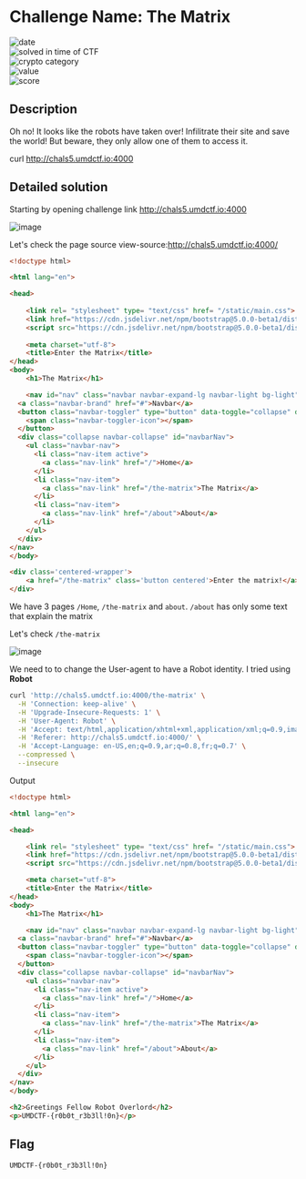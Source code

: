 # Challenge Name: The Matrix





![date](https://img.shields.io/badge/date-17.04.2021-brightgreen.svg)  
![solved in time of CTF](https://img.shields.io/badge/solved-in%20time%20of%20CTF-brightgreen.svg)   
![crypto category](https://img.shields.io/badge/category-Web-blueviolet.svg)   
![value](https://img.shields.io/badge/value-150-blue.svg)  
![score](https://img.shields.io/badge/score-3/10-ff69b4.svg)

## Description

Oh no! It looks like the robots have taken over! Infilitrate their site and save the world! But beware, they only allow one of them to access it.

curl http://chals5.umdctf.io:4000

## Detailed solution

Starting by opening challenge link http://chals5.umdctf.io:4000  

![image](https://user-images.githubusercontent.com/72421091/115163701-23be1680-a09a-11eb-8a17-189d145f5d7a.png)

Let's check the page source view-source:http://chals5.umdctf.io:4000/ 
```html
<!doctype html>

<html lang="en">

<head>
    
    <link rel= "stylesheet" type= "text/css" href= "/static/main.css">
    <link href="https://cdn.jsdelivr.net/npm/bootstrap@5.0.0-beta1/dist/css/bootstrap.min.css" rel="stylesheet" integrity="sha384-giJF6kkoqNQ00vy+HMDP7azOuL0xtbfIcaT9wjKHr8RbDVddVHyTfAAsrekwKmP1" crossorigin="anonymous">
    <script src="https://cdn.jsdelivr.net/npm/bootstrap@5.0.0-beta1/dist/js/bootstrap.bundle.min.js" integrity="sha384-ygbV9kiqUc6oa4msXn9868pTtWMgiQaeYH7/t7LECLbyPA2x65Kgf80OJFdroafW" crossorigin="anonymous"></script>
    
    <meta charset="utf-8">
    <title>Enter the Matrix</title>
</head>
<body>
    <h1>The Matrix</h1>

    <nav id="nav" class="navbar navbar-expand-lg navbar-light bg-light">
  <a class="navbar-brand" href="#">Navbar</a>
  <button class="navbar-toggler" type="button" data-toggle="collapse" data-target="#navbarNav" aria-controls="navbarNav" aria-expanded="false" aria-label="Toggle navigation">
    <span class="navbar-toggler-icon"></span>
  </button>
  <div class="collapse navbar-collapse" id="navbarNav">
    <ul class="navbar-nav">
      <li class="nav-item active">
        <a class="nav-link" href="/">Home</a>
      </li>
      <li class="nav-item">
        <a class="nav-link" href="/the-matrix">The Matrix</a>
      </li>
      <li class="nav-item">
        <a class="nav-link" href="/about">About</a>
      </li>
    </ul>
  </div>
</nav>
</body>

<div class='centered-wrapper'>
    <a href="/the-matrix" class='button centered'>Enter the matrix!</a>
</div>
 ```
 
We have 3 pages ```/Home```, ```/the-matrix``` and ```about```. ```/about``` has only some text that explain the matrix 

Let's check ```/the-matrix```

![image](https://user-images.githubusercontent.com/72421091/115163786-962ef680-a09a-11eb-9d52-21832470592e.png)

We need to to change the User-agent to have a Robot identity. I tried using **Robot**  
  
```bash
curl 'http://chals5.umdctf.io:4000/the-matrix' \
  -H 'Connection: keep-alive' \
  -H 'Upgrade-Insecure-Requests: 1' \
  -H 'User-Agent: Robot' \
  -H 'Accept: text/html,application/xhtml+xml,application/xml;q=0.9,image/avif,image/webp,image/apng,*/*;q=0.8,application/signed-exchange;v=b3;q=0.9' \
  -H 'Referer: http://chals5.umdctf.io:4000/' \
  -H 'Accept-Language: en-US,en;q=0.9,ar;q=0.8,fr;q=0.7' \
  --compressed \
  --insecure
```  

Output 

```html
<!doctype html>

<html lang="en">

<head>

    <link rel= "stylesheet" type= "text/css" href= "/static/main.css">
    <link href="https://cdn.jsdelivr.net/npm/bootstrap@5.0.0-beta1/dist/css/bootstrap.min.css" rel="stylesheet" integrity="sha384-giJF6kkoqNQ00vy+HMDP7azOuL0xtbfIcaT9wjKHr8RbDVddVHyTfAAsrekwKmP1" crossorigin="anonymous">
    <script src="https://cdn.jsdelivr.net/npm/bootstrap@5.0.0-beta1/dist/js/bootstrap.bundle.min.js" integrity="sha384-ygbV9kiqUc6oa4msXn9868pTtWMgiQaeYH7/t7LECLbyPA2x65Kgf80OJFdroafW" crossorigin="anonymous"></script>

    <meta charset="utf-8">
    <title>Enter the Matrix</title>
</head>
<body>
    <h1>The Matrix</h1>

    <nav id="nav" class="navbar navbar-expand-lg navbar-light bg-light">
  <a class="navbar-brand" href="#">Navbar</a>
  <button class="navbar-toggler" type="button" data-toggle="collapse" data-target="#navbarNav" aria-controls="navbarNav" aria-expanded="false" aria-label="Toggle navigation">
    <span class="navbar-toggler-icon"></span>
  </button>
  <div class="collapse navbar-collapse" id="navbarNav">
    <ul class="navbar-nav">
      <li class="nav-item active">
        <a class="nav-link" href="/">Home</a>
      </li>
      <li class="nav-item">
        <a class="nav-link" href="/the-matrix">The Matrix</a>
      </li>
      <li class="nav-item">
        <a class="nav-link" href="/about">About</a>
      </li>
    </ul>
  </div>
</nav>
</body>

<h2>Greetings Fellow Robot Overlord</h2>
<p>UMDCTF-{r0b0t_r3b3ll!0n}</p>
 ``` 
 
 
## Flag

```
UMDCTF-{r0b0t_r3b3ll!0n}
```
